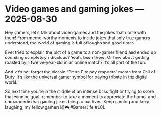 # Video games and gaming jokes — 2025-08-30

Hey gamers, let’s talk about video games and the jokes that come with them! From meme-worthy moments to inside jokes that only true gamers understand, the world of gaming is full of laughs and good times.

Ever tried to explain the plot of a game to a non-gamer friend and ended up sounding completely ridiculous? Yeah, been there. Or how about getting roasted by a twelve-year-old in an online match? It’s all part of the fun.

And let’s not forget the classic “Press F to pay respects” meme from Call of Duty. It’s like the universal gamer symbol for paying tribute in the digital world.

So next time you’re in the middle of an intense boss fight or trying to score that winning goal, remember to take a moment to appreciate the humor and camaraderie that gaming jokes bring to our lives. Keep gaming and keep laughing, my fellow gamers!✌️🎮 #GamerLife #LOL
